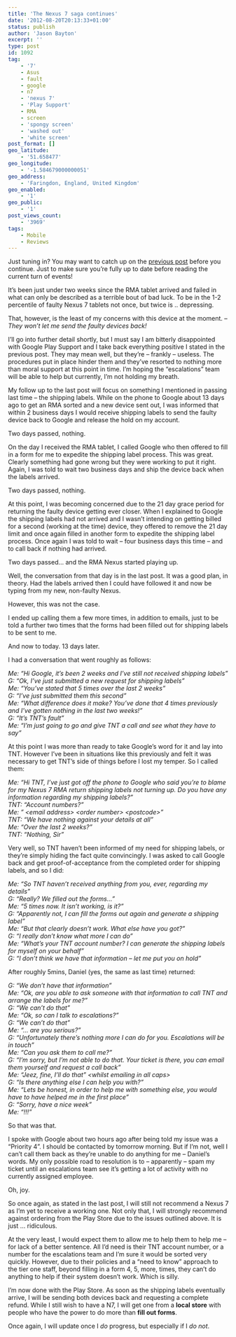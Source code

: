 ```yaml
---
title: 'The Nexus 7 saga continues'
date: '2012-08-20T20:13:33+01:00'
status: publish
author: 'Jason Bayton'
excerpt: ''
type: post
id: 1092
tag:
    - '7'
    - Asus
    - fault
    - google
    - n7
    - 'nexus 7'
    - 'Play Support'
    - RMA
    - screen
    - 'spongy screen'
    - 'washed out'
    - 'white screen'
post_format: []
geo_latitude:
    - '51.658477'
geo_longitude:
    - '-1.584679000000051'
geo_address:
    - 'Faringdon, England, United Kingdom'
geo_enabled:
    - '1'
geo_public:
    - '1'
post_views_count:
    - '3969'
tags:
    - Mobile
    - Reviews
---
```

Just tuning in? You may want to catch up on the [previous post](/2012/08/from-wows-to-woes-why-i-wont-be-recommending-a-nexus7-any-time-soon/ "From Wows to Woes – Why I won’t be recommending a Nexus7 any time soon.") before you continue. Just to make sure you’re fully up to date before reading the current turn of events!

It’s been just under two weeks since the RMA tablet arrived and failed in what can only be described as a terrible bout of bad luck. To be in the 1-2 percentile of faulty Nexus 7 tablets not once, but twice is .. depressing.

That, however, is the least of my concerns with this device at the moment. – *They won’t let me send the faulty devices back!*

I’ll go into further detail shortly, but I must say I am bitterly disappointed with Google Play Support and I take back everything positive I stated in the previous post. They may mean well, but they’re – frankly – useless. The procedures put in place hinder them and they’ve resorted to nothing more than moral support at this point in time. I’m hoping the “escalations” team will be able to help but currently, I’m not holding my breath.

My follow up to the last post will focus on something I mentioned in passing last time – the shipping labels. While on the phone to Google about 13 days ago to get an RMA sorted and a new device sent out, I was informed that within 2 business days I would receive shipping labels to send the faulty device back to Google and release the hold on my account.

Two days passed, nothing.

On the day I received the RMA tablet, I called Google who then offered to fill in a form for me to expedite the shipping label process. This was great. Clearly something had gone wrong but they were working to put it right. Again, I was told to wait two business days and ship the device back when the labels arrived.

Two days passed, nothing.

At this point, I was becoming concerned due to the 21 day grace period for returning the faulty device getting ever closer. When I explained to Google the shipping labels had not arrived and I wasn’t intending on getting billed for a second (working at the time) device, they offered to remove the 21 day limit and once again filled in another form to expedite the shipping label process. Once again I was told to wait – four business days this time – and to call back if nothing had arrived.

Two days passed… and the RMA Nexus started playing up.

Well, the conversation from that day is in the last post. It was a good plan, in theory. Had the labels arrived then I could have followed it and now be typing from my new, non-faulty Nexus.

However, this was not the case.

I ended up calling them a few more times, in addition to emails, just to be told a further two times that the forms had been filled out for shipping labels to be sent to me.

And now to today. 13 days later.

I had a conversation that went roughly as follows:

*Me: “Hi Google, it’s been 2 weeks and I’ve still not received shipping labels”*  
*G: “Ok, I’ve just submitted a new request for shipping labels”*  
*Me: “You’ve stated that 5 times over the last 2 weeks”*  
*G: “I’ve just submitted them this second”*  
*Me: “What difference does it make? You’ve done that 4 times previously and I’ve gotten nothing in the last two weeks!”*  
*G: “It’s TNT’s fault”*  
*Me: “I’m just going to go and give TNT a call and see what they have to say”*

At this point I was more than ready to take Google’s word for it and lay into TNT. However I’ve been in situations like this previously and felt it was necessary to get TNT’s side of things before I lost my temper. So I called them:

*Me: “Hi TNT, I’ve just got off the phone to Google who said you’re to blame for my Nexus 7 RMA return shipping labels not turning up. Do you have any information regarding my shipping labels?”*  
*TNT: “Account numbers?”*  
*Me: ” &lt;email address&gt; &lt;order number&gt; &lt;postcode&gt;”*  
*TNT: “We have nothing against your details at all”*  
*Me: “Over the last 2 weeks?”*  
*TNT: “Nothing, Sir”*

Very well, so TNT haven’t been informed of my need for shipping labels, or they’re simply hiding the fact quite convincingly. I was asked to call Google back and get proof-of-acceptance from the completed order for shipping labels, and so I did:

*Me: “So TNT haven’t received anything from you, ever, regarding my details”*  
*G: “Really? We filled out the forms…”*  
*Me: “5 times now. It isn’t working, is it?”*  
*G: “Apparently not, I can fill the forms out again and generate a shipping label”*  
*Me: “But that clearly doesn’t work. What else have you got?”*  
*G: “I really don’t know what more I can do”*  
*Me: “What’s your TNT account number? I can generate the shipping labels for myself on your behalf”*  
*G: “I don’t think we have that information – let me put you on hold”*

After roughly 5mins, Daniel (yes, the same as last time) returned:

*G: “We don’t have that information”*  
*Me: “Ok, are you able to ask someone with that information to call TNT and arrange the labels for me?”*  
*G: “We can’t do that”*  
*Me: “Ok, so can I talk to escalations?”*  
*G: “We can’t do that”*  
*Me: “… are you serious?”*  
*G: “Unfortunately there’s nothing more I can do for you. Escalations will be in touch”*  
*Me: “Can you ask them to call me?”*  
*G: “I’m sorry, but I’m not able to do that. Your ticket is there, you can email them yourself and request a call back”*  
*Me: “Jeez, fine, I’ll do that” &lt;whilst emailing in all caps&gt;*  
*G: “Is there anything else I can help you with?”*  
*Me: “Lets be honest, in order to help me with something else, you would have to have helped me in the first place”*  
*G: “Sorry, have a nice week”*  
*Me: “!!!”*

So that was that.

I spoke with Google about two hours ago after being told my issue was a “Priority 4”. I should be contacted by tomorrow morning. But if I’m not, well I can’t call them back as they’re unable to do anything for me – Daniel’s words. My only possible road to resolution is to – apparently – spam my ticket until an escalations team see it’s getting a lot of activity with no currently assigned employee.

Oh, joy.

So once again, as stated in the last post, I will still not recommend a Nexus 7 as I’m yet to receive a working one. Not only that, I will strongly recommend against ordering from the Play Store due to the issues outlined above. It is just … ridiculous.

At the very least, I would expect them to allow me to help them to help me – for lack of a better sentence. All I’d need is their TNT account number, or a number for the escalations team and I’m sure it would be sorted very quickly. However, due to their policies and a “need to know” approach to the tier one staff, beyond filling in a form 4, 5, more, times, they can’t do anything to help if their system doesn’t work. Which is silly.

I’m now done with the Play Store. As soon as the shipping labels eventually arrive, I will be sending both devices back and requesting a complete refund. While I still wish to have a N7, I will get one from a **local store** with people who have the power to do more than **fill out forms**.

Once again, I will update once I *do* progress, but especially if I *do not*.[  ](https://r2_worker.bayton.workers.dev/uploads/2012/08/nexus-7-setup.jpg)